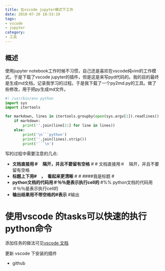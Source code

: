 ```yaml
---
title: 在vscode jupyter模式下工作
date: 2018-07-26 18:53:19
tags: 
- vscode 
- jupyter
category: 
- 工具
---
```


## 概述
使用jupyter notebook工作时候不习惯，自己还是喜欢在vscode纯vim的工作模式。于是下载了vscode jupyter的插件，但是这是来写pyd代码的。我的目的最终是生成md文档，记录我学习的过程。于是我下载了一个py2md.py的工具。做了些修改，用于把py生成md文件。

```python
#! /usr/bin/env python
import sys
import itertools

for markdown, lines in itertools.groupby(open(sys.argv[1]).readlines(), key=lambda line: line.startswith('# ')):
    if markdown:
        print(''.join(line[2:] for line in lines))
    else:
        print('\n```python')
        print(''.join(lines).strip())
        print('```\n')
```
写的过程中需要注意的几点:
- **文档直接用＃　隔开，并且不要留有空格**
\# \# 文档直接用＃　隔开，并且不要留有空格
- **标题上下用#　，　看起来更清晰**
\# 
\# ####我是标题
\# 
- **python文档的代码用＃％％是表示执行cell的**
\#%%
python文档的代码用＃％％是表示执行cell的
- **输出结果用不带空格的#表示**
\#输出

# 使用vscode 的tasks可以快速的执行python命令
添加任务的做法可见[vscode 文档](https://code.visualstudio.com/docs/editor/tasks)

更新
vscode 下安装的插件
- github
